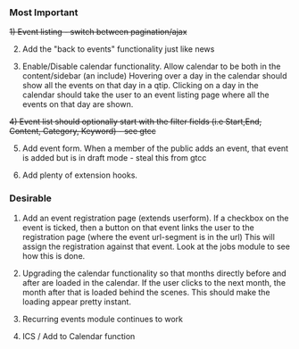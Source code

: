 ### Most Important

~~1) Event listing - switch between pagination/ajax~~

2) Add the "back to events" functionality just like news

3) Enable/Disable calendar functionality. Allow calendar to be both in the content/sidebar (an include)
 Hovering over a day in the calendar should show all the events on that day in a qtip.
 Clicking on a day in the calendar should take the user to an event listing page where all the events on that day are shown.
 
~~4) Event list should optionally start with the filter fields (i.e Start,End, Content, Category, Keyword) - see gtcc~~

5) Add event form. When a member of the public adds an event, that event is added but is in draft mode - steal this from gtcc

6) Add plenty of extension hooks.

### Desirable
1) Add an event registration page (extends userform). If a checkbox on the event is ticked, then a button on that event links the user to the registration page (where the event url-segment is in the url) This will assign the registration against that event. Look at the jobs module to see how this is done.

2) Upgrading the calendar functionality so that months directly before and after are loaded in the calendar. If the user clicks to the next month, the month after that is loaded behind the scenes. This should make the loading appear pretty instant.

3) Recurring events module continues to work

4) ICS / Add to Calendar function